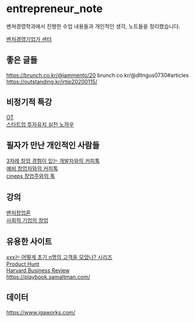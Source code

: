 # entrepreneur_note

벤쳐경영학과에서 진행한 수업 내용들과 개인적인 생각, 노트들을 정리했습니다.

[벤처경영기업가 센터](https://www.snustartup.com/)

## 좋은 글들

https://brunch.co.kr/@iammento/20
brunch.co.kr/@dltngus0730#articles
https://outstanding.kr/irtip20200115/

## 비정기적 특강

[OT](./note/firstOrientation.md)  
[스타트업 투자유치 실전 노하우](./note/스타트업%20투자유치%20실전%20노하우.md)

## 필자가 만난 개인적인 사람들

[3차례 창업 경험이 있는 개발자와의 커피톡](./personal/개발자선배.md)  
[예비 창업자와의 커피톡](./personal/선물관련예비창업자.md)  
[cineps 창업주와의 톡](./personal/시넵스친구.md)

## 강의

[벤처창업론](./lectures/벤처창업론/1.md)  
[사회적 기업의 창업](./lectures/사회적기업의창업/1.md)

## 유용한 사이트

[xxx는 어떻게 초기 n명의 고객을 모았나? 시리즈](https://brunch.co.kr/@clickb7402/80)  
[Product Hunt](https://www.producthunt.com/)  
[Harvard Business Review](https://hbr.org/)  
https://playbook.samaltman.com/

## 데이터

https://www.igaworks.com/
